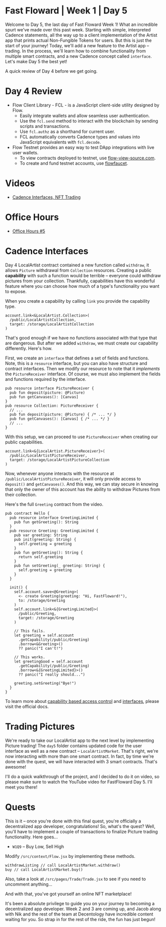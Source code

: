 # Fast Floward | Week 1 | Day 5

Welcome to Day 5, the last day of Fast Floward Week 1! What an incredible spurt we've made over this past week. Starting with simple, interpreted Cadence statements, all the way up to a client implementation of the Artist app that prints actual Non-Fungible Tokens for users. But this is just the start of your journey! Today, we'll add a new feature to the Artist app – trading. In the process, we'll learn how to combine functionality from multiple smart contracts, and a new Cadence concept called `interface`. Let's make Day 5 the best yet!

A quick review of Day 4 before we get going.

# Day 4 Review

- Flow Client Library - FCL - is a JavaScript client-side utility designed by Flow.
  - Easily integrate wallets and allow seamless user authentication.
  - Use the `fcl.send` method to interact with the blockchain by sending scripts and transactions.
  - Use `fcl.authz` as a shorthand for current user.
  - FCL automatically converts Cadence types and values into JavaScript equivalents with `fcl.decode`.
- Flow Testnet provides an easy way to test DApp integrations with live user wallets.
  - To view contracts deployed to testnet, use 
  [flow-view-source.com][1].
  - To create and fund testnet accounts, use [flowfaucet][2].

# Videos

- [Cadence Interfaces, NFT Trading](https://youtu.be/ogAls3Wbs9o)

# Office Hours

- [Office Hours #5](https://www.youtube.com/watch?v=Bnaq37xiTmE)

# Cadence Interfaces

Day 4 LocalArtist contract contained a new function called `withdraw`, it allows `Picture` withdrawal from `Collection` resources. Creating a public **capability** with such a function would be terrible – everyone could withdraw pictures from your collection. Thankfully, capabilities have this wonderful feature where you can choose how much of a type's functionality you want to expose.

When you create a capability by calling `link` you provide the capability type.

```cadence
account.link<&LocalArtist.Collection>(
  /public/LocalArtistCollection,
  target: /storage/LocalArtistCollection
)
```

That's good enough if we have no functions associated with that type that are dangerous. But after we added `withdraw`, we must create our capability differently. Here's how.

First, we create an `interface` that defines a set of fields and functions. Note, this is a `resource` interface, but you can also have structure and contract interfaces. Then we modify our resource to note that it *implements* the `PictureReceiver` interface. Of course, we must also implement the fields and functions required by the interface.

```cadence
pub resource interface PictureReceiver {
  pub fun deposit(picture: @Picture)
  pub fun getCanvases(): [Canvas]
}
pub resource Collection: PictureReceiver {
  // ...
  pub fun deposit(picture: @Picture) { /* ... */ }
  pub fun getCanvases(): [Canvas] { /* ... */ }
  // ...
}
```

With this setup, we can proceed to use `PictureReceiver` when creating our public capabilities.

```cadence
account.link<&{LocalArtist.PictureReceiver}>(
  /public/LocalArtistPictureReceiver,
  target: /storage/LocalArtistPictureCollection
)
```

Now, whenever anyone interacts with the resource at `/public/LocalArtistPictureReceiver`, it will only provide access to `deposit()` and `getCanvases()`. And this way, we can stay secure in knowing that only the owner of this account has the ability to withdraw Pictures from their collection.

Here's the full `Greeting` contract from the video.

```cadence
pub contract Hello {
  pub resource interface GreetingLimited {
    pub fun getGreeting(): String
  }
  pub resource Greeting: GreetingLimited {
    pub var greeting: String
    pub init(greeting: String) {
      self.greeting = greeting
    }
    pub fun getGreeting(): String {
      return self.greeting
    }
    pub fun setGreeting(_ greeting: String) {
      self.greeting = greeting
    }
  }

  init() {
    self.account.save<@Greeting>(
      <- create Greeting(greeting: "Hi, FastFloward!"),
      to: /storage/Greeting
    )
    self.account.link<&{GreetingLimited}>(
      /public/Greeting,
      target: /storage/Greeting
    )

    // This fails.
    let greeting = self.account
      .getCapability(/public/Greeting)
      .borrow<&Greeting>()
      ?? panic("I can't!")

    // This works.
    let greetingGood = self.account
      .getCapability(/public/Greeting)
      .borrow<&{GreetingLimited}>()
      ?? panic("I really should...")

    greeting.setGreeting("Bye!")
  }
}
```

To learn more about [capability based access control][3] and [interfaces][4], please visit the official docs.

# Trading Pictures

We're ready to take our LocalArtist app to the next level by implementing Picture trading! The `day5` folder contains updated code for the user interface as well as a new contract – `LocalArtistMarket`. That's right, we're now interacting with more than one smart contract. In fact, by time we're done with the quest, we will have interacted with 3 smart contracts. That's awesome!

I'll do a quick walkthrough of the project, and I decided to do it on video, so please make sure to watch the YouTube video for FastFloward Day 5. I'll meet you there!

# Quests

This is it – once you're done with this final quest, you're officially a decentralized app developer, congratulations! So, what's the quest? Well, you'll have to implement a couple of transactions to finalize Picture trading functionality. Here goes...

- `W1Q9` – Buy Low, Sell High

Modify `/src/context/Flow.jsx` by implementing these methods.

```
withdrawListing // call LocalArtistMarket.withdraw()
buy // call LocalArtistMarket.buy()
```

Also, take a look at `/src/pages/Trade/Trade.jsx` to see if you need to uncomment anything...

And with that, you've got yourself an online NFT marketplace!

It's been a absolute privilege to guide you on your journey to becoming a decentralized app developer. Week 2 and 3 are coming up, and Jacob along with Nik and the rest of the team at Decentology have incredible content waiting for you. So strap in for the rest of the ride, the fun has just begun!

[1]: https://flow-view-source.com/testnet/account/0xda65073324040264
[2]: https://testnet-faucet.onflow.org/
[3]: https://docs.onflow.org/cadence/language/capability-based-access-control/
[4]: https://docs.onflow.org/cadence/language/interfaces/